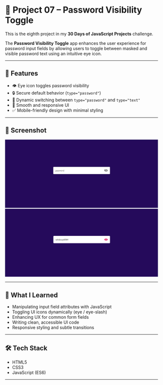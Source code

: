 # 🔐 Project 07 – Password Visibility Toggle

This is the eighth project in my **30 Days of JavaScript Projects** challenge.

The **Password Visibility Toggle** app enhances the user experience for password input fields by allowing users to toggle between masked and visible password text using an intuitive eye icon.

---

## 🚀 Features

- 👁️ Eye icon toggles password visibility
- 🔒 Secure default behavior (`type="password"`)
- 🔁 Dynamic switching between `type="password"` and `type="text"`
- 🎨 Smooth and responsive UI
- ✅ Mobile-friendly design with minimal styling

---

## 📸 Screenshot

![Password Toggle Screenshot](./assets/ss1.jpg)
![Password Toggle Screenshot](./assets/ss2.jpg)

---

## 🧠 What I Learned

- Manipulating input field attributes with JavaScript
- Toggling UI icons dynamically (eye / eye-slash)
- Enhancing UX for common form fields
- Writing clean, accessible UI code
- Responsive styling and subtle transitions

---

## 🛠️ Tech Stack

- HTML5
- CSS3
- JavaScript (ES6)

---
